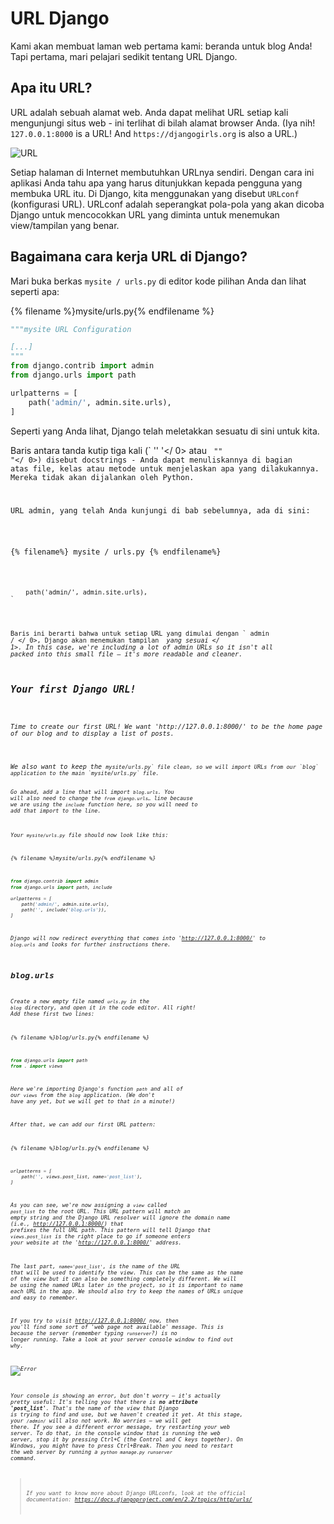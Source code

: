 # URL Django

Kami akan membuat laman web pertama kami: beranda untuk blog Anda! Tapi pertama, mari pelajari sedikit tentang URL Django.

## Apa itu URL?

URL adalah sebuah alamat web. Anda dapat melihat URL setiap kali mengunjungi situs web - ini terlihat di bilah alamat browser Anda. (Iya nih! `127.0.0.1:8000` is a URL! And `https://djangogirls.org` is also a URL.)

![URL](images/url.png)

Setiap halaman di Internet membutuhkan URLnya sendiri. Dengan cara ini aplikasi Anda tahu apa yang harus ditunjukkan kepada pengguna yang membuka URL itu. Di Django, kita menggunakan yang disebut `URLconf` (konfigurasi URL). URLconf adalah seperangkat pola-pola yang akan dicoba Django untuk mencocokkan URL yang diminta untuk menemukan view/tampilan yang benar.

## Bagaimana cara kerja URL di Django?

Mari buka berkas ` mysite / urls.py ` di editor kode pilihan Anda dan lihat seperti apa:

{% filename %}mysite/urls.py{% endfilename %}

```python
"""mysite URL Configuration

[...]
"""
from django.contrib import admin
from django.urls import path

urlpatterns = [
    path('admin/', admin.site.urls),
]
```

Seperti yang Anda lihat, Django telah meletakkan sesuatu di sini untuk kita.

Baris antara tanda kutip tiga kali (` '' '</ 0> atau <code> "" "</ 0>) disebut docstrings - Anda dapat menuliskannya di bagian atas file, kelas atau metode untuk menjelaskan apa yang dilakukannya. Mereka tidak akan dijalankan oleh Python.</p>

<p>URL admin, yang telah Anda kunjungi di bab sebelumnya, ada di sini:</p>

<p>{% filename%} mysite / urls.py {% endfilename%}</p>

<pre><code class="python">    path('admin/', admin.site.urls),
`</pre> 

Baris ini berarti bahwa untuk setiap URL yang dimulai dengan ` admin / </ 0>, Django akan menemukan tampilan <em> yang sesuai </ 1>. In this case, we're including a lot of admin URLs so it isn't all packed into this small file – it's more readable and cleaner.</p>

<h2>Your first Django URL!</h2>

<p>Time to create our first URL! We want 'http://127.0.0.1:8000/' to be the home page of our blog and to display a list of posts.</p>

<p>We also want to keep the <code>mysite/urls.py` file clean, so we will import URLs from our `blog` application to the main `mysite/urls.py` file.

Go ahead, add a line that will import `blog.urls`. You will also need to change the `from django.urls…` line because we are using the `include` function here, so you will need to add that import to the line.

Your `mysite/urls.py` file should now look like this:

{% filename %}mysite/urls.py{% endfilename %}

```python
from django.contrib import admin
from django.urls import path, include

urlpatterns = [
    path('admin/', admin.site.urls),
    path('', include('blog.urls')),
]
```

Django will now redirect everything that comes into 'http://127.0.0.1:8000/' to `blog.urls` and looks for further instructions there.

## blog.urls

Create a new empty file named `urls.py` in the `blog` directory, and open it in the code editor. All right! Add these first two lines:

{% filename %}blog/urls.py{% endfilename %}

```python
from django.urls import path
from . import views
```

Here we're importing Django's function `path` and all of our `views` from the `blog` application. (We don't have any yet, but we will get to that in a minute!)

After that, we can add our first URL pattern:

{% filename %}blog/urls.py{% endfilename %}

```python
urlpatterns = [
    path('', views.post_list, name='post_list'),
]
```

As you can see, we're now assigning a `view` called `post_list` to the root URL. This URL pattern will match an empty string and the Django URL resolver will ignore the domain name (i.e., http://127.0.0.1:8000/) that prefixes the full URL path. This pattern will tell Django that `views.post_list` is the right place to go if someone enters your website at the 'http://127.0.0.1:8000/' address.

The last part, `name='post_list'`, is the name of the URL that will be used to identify the view. This can be the same as the name of the view but it can also be something completely different. We will be using the named URLs later in the project, so it is important to name each URL in the app. We should also try to keep the names of URLs unique and easy to remember.

If you try to visit http://127.0.0.1:8000/ now, then you'll find some sort of 'web page not available' message. This is because the server (remember typing `runserver`?) is no longer running. Take a look at your server console window to find out why.

![Error](images/error1.png)

Your console is showing an error, but don't worry – it's actually pretty useful: It's telling you that there is **no attribute 'post_list'**. That's the name of the *view* that Django is trying to find and use, but we haven't created it yet. At this stage, your `/admin/` will also not work. No worries – we will get there. If you see a different error message, try restarting your web server. To do that, in the console window that is running the web server, stop it by pressing Ctrl+C (the Control and C keys together). On Windows, you might have to press Ctrl+Break. Then you need to restart the web server by running a `python manage.py runserver` command.

> If you want to know more about Django URLconfs, look at the official documentation: https://docs.djangoproject.com/en/2.2/topics/http/urls/